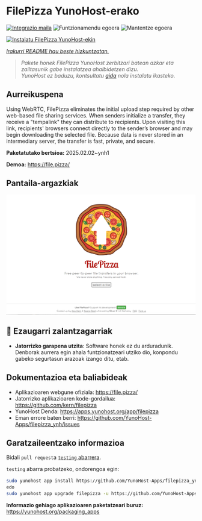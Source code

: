 <!--
Ohart ongi: README hau automatikoki sortu da <https://github.com/YunoHost/apps/tree/master/tools/readme_generator>ri esker
EZ editatu eskuz.
-->

# FilePizza YunoHost-erako

[![Integrazio maila](https://apps.yunohost.org/badge/integration/filepizza)](https://ci-apps.yunohost.org/ci/apps/filepizza/)
![Funtzionamendu egoera](https://apps.yunohost.org/badge/state/filepizza)
![Mantentze egoera](https://apps.yunohost.org/badge/maintained/filepizza)

[![Instalatu FilePizza YunoHost-ekin](https://install-app.yunohost.org/install-with-yunohost.svg)](https://install-app.yunohost.org/?app=filepizza)

*[Irakurri README hau beste hizkuntzatan.](./ALL_README.md)*

> *Pakete honek FilePizza YunoHost zerbitzari batean azkar eta zailtasunik gabe instalatzea ahalbidetzen dizu.*  
> *YunoHost ez baduzu, kontsultatu [gida](https://yunohost.org/install) nola instalatu ikasteko.*

## Aurreikuspena

Using WebRTC, FilePizza eliminates the initial upload step required by other web-based file sharing services. When senders initialize a transfer, they receive a "tempalink" they can distribute to recipients. Upon visiting this link, recipients' browsers connect directly to the sender’s browser and may begin downloading the selected file. Because data is never stored in an intermediary server, the transfer is fast, private, and secure.

**Paketatutako bertsioa:** 2025.02.02~ynh1

**Demoa:** <https://file.pizza/>

## Pantaila-argazkiak

![FilePizza(r)en pantaila-argazkia](./doc/screenshots/screenshot.png)

## :red_circle: Ezaugarri zalantzagarriak

- **Jatorrizko garapena utzita**: Software honek ez du arduradunik. Denborak aurrera egin ahala funtzionatzeari utziko dio, konpondu gabeko segurtasun arazoak izango ditu, etab.

## Dokumentazioa eta baliabideak

- Aplikazioaren webgune ofiziala: <https://file.pizza/>
- Jatorrizko aplikazioaren kode-gordailua: <https://github.com/kern/filepizza>
- YunoHost Denda: <https://apps.yunohost.org/app/filepizza>
- Eman errore baten berri: <https://github.com/YunoHost-Apps/filepizza_ynh/issues>

## Garatzaileentzako informazioa

Bidali `pull request`a [`testing` abarrera](https://github.com/YunoHost-Apps/filepizza_ynh/tree/testing).

`testing` abarra probatzeko, ondorengoa egin:

```bash
sudo yunohost app install https://github.com/YunoHost-Apps/filepizza_ynh/tree/testing --debug
edo
sudo yunohost app upgrade filepizza -u https://github.com/YunoHost-Apps/filepizza_ynh/tree/testing --debug
```

**Informazio gehiago aplikazioaren paketatzeari buruz:** <https://yunohost.org/packaging_apps>

